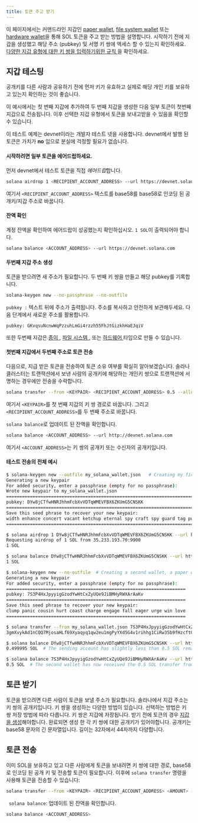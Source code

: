 ```yaml
---
title: 토큰 주고 받기
---
```


이 페이지에서는 커맨드라인 지갑인 [ paper wallet](../wallet-guide/paper-wallet.md), [file system wallet](../wallet-guide/file-system-wallet.md) 또는 [hardware wallet](../wallet-guide/hardware-wallets.md)을 통해 SOL 토큰을 주고 받는 방법을 설명합니다. 시작하기 전에 지갑을 생성했고 해당 주소 (pubkey) 및 서명 키 쌍에 액세스 할 수 있는지 확인하세요. [ 다양한 지갑 유형에 대한 키 쌍을 입력하기위한 규칙 ](../cli/conventions.md#keypair-conventions)을 확인하세요.

## 지갑 테스팅

공개키를 다른 사람과 공유하기 전에 먼저 키가 유효하고 실제로 해당 개인 키를 보유하고 있는지 확인하는 것이 좋습니다.

이 예시에서는 첫 번째 지갑에 추가하여 두 번째 지갑을 생성한 다음 일부 토큰이 첫번째 지갑으로 전송됩니다. 이후 선택한 지갑 유형에서 토큰을 보내고받을 수 있음을 확인할 수 있습니다.

이 테스트 예제는 devnet이라는 개발자 테스트 넷을 사용합니다. devnet에서 발행 된 토큰은 가치가 **no** 임으로 분실에 걱정할 필요가 없습니다.

#### 시작하려면 일부 토큰을 에어드랍하세요.

먼저 devnet에서 테스트 토큰을 직접 *에어드랍*합니다.

```bash
solana airdrop 1 <RECIPIENT_ACCOUNT_ADDRESS> --url https://devnet.solana.com
```

여기서 `<RECIPIENT_ACCOUNT_ADDRESS>` 텍스트를 base58를 base58로 인코딩 된 공개키/지갑 주소로 바꿉니다.

#### 잔액 확인

계정 잔액을 확인하여 에어드랍이 성공했는지 확인하십시오. `1 SOL`이 출력되어야 합니다.

```bash
solana balance <ACCOUNT_ADDRESS> --url https://devnet.solana.com

```

#### 두번째 지갑 주소 생성

토큰을 받으려면 새 주소가 필요합니다. 두 번째 키 쌍을 만들고 해당 pubkey를 기록합니다.

```bash
solana-keygen new --no-passphrase --no-outfile
```

`pubkey :` 텍스트 뒤에 주소가 출력됩니다. 주소를 복사하고 안전하게 보관해두세요. 다음 단계에서 새로운 주소를 활용합니다.

```text
pubkey: GKvqsuNcnwWqPzzuhLmGi4rzzh55FhJtGizkhHaEJqiV

```

또한 두번째 지갑은 [ 종이 ](../wallet-guide/paper-wallet#creating-multiple-paper-wallet-addresses), [ 파일 시스템 ](../wallet-guide/file-system-wallet.md#creating-multiple-file-system-wallet-addresses), 또는 [ 하드웨어 ](../wallet-guide/hardware-wallets.md#multiple-addresses-on-a-single-hardware-wallet) 타입으로 만들 수 있습니다.

#### 첫번째 지갑에서 두번째 주소로 토큰 전송

다음으로, 지급 받은 토큰을 전송하여 토큰 소유 여부를 확실히 알아보겠습니다. 솔라나 클러스터는 트랜잭션에서 보낸 사람의 공개키에 해당하는 개인키 쌍으로 트랜잭션에 서명하는 경우에만 전송을 수락합니다.

```bash
solana transfer --from <KEYPAIR> <RECIPIENT_ACCOUNT_ADDRESS> 0.5 --allow-unfunded-recipient --url https://devnet.solana.com --fee-payer <KEYPAIR>
```

여기서 `<KEYPAIR>`를 첫 번째 지갑의 키 쌍 경로로 바꿉니다. 그리고 `<RECIPIENT_ACCOUNT_ADDRESS>`를 두 번째 주소로 바꿉니다.

`solana balance`로 업데이트 된 잔액을 확인합니다.

```bash
solana balance <ACCOUNT_ADDRESS> --url http://devnet.solana.com
```

여기서 `<ACCOUNT_ADDRESS>`는 키 쌍의 공개키 또는 수신자의 공개키입니다.

#### 테스트 전송의 전체 예시

```bash
$ solana-keygen new --outfile my_solana_wallet.json   # Creating my first wallet, a file system wallet
Generating a new keypair
For added security, enter a passphrase (empty for no passphrase):
Wrote new keypair to my_solana_wallet.json
==========================================================================
pubkey: DYw8jCTfwHNRJhhmFcbXvVDTqWMEVFBX6ZKUmG5CNSKK                          # Here is the address of the first wallet
==========================================================================
Save this seed phrase to recover your new keypair:
width enhance concert vacant ketchup eternal spy craft spy guard tag punch    # If this was a real wallet, never share these words on the internet like this!
==========================================================================

$ solana airdrop 1 DYw8jCTfwHNRJhhmFcbXvVDTqWMEVFBX6ZKUmG5CNSKK --url https://devnet.solana.com  # Airdropping 1 SOL to my wallet's address/pubkey
Requesting airdrop of 1 SOL from 35.233.193.70:9900
1 SOL

$ solana balance DYw8jCTfwHNRJhhmFcbXvVDTqWMEVFBX6ZKUmG5CNSKK --url https://devnet.solana.com # Check the address's balance
1 SOL

$ solana-keygen new --no-outfile  # Creating a second wallet, a paper wallet
Generating a new keypair
For added security, enter a passphrase (empty for no passphrase):
====================================================================
pubkey: 7S3P4HxJpyyigGzodYwHtCxZyUQe9JiBMHyRWXArAaKv                   # Here is the address of the second, paper, wallet.
====================================================================
Save this seed phrase to recover your new keypair:
clump panic cousin hurt coast charge engage fall eager urge win love   # If this was a real wallet, never share these words on the internet like this!
====================================================================

$ solana transfer --from my_solana_wallet.json 7S3P4HxJpyyigGzodYwHtCxZyUQe9JiBMHyRWXArAaKv 0.5 --allow-unfunded-recipient --url https://devnet.solana.com --fee-payer my_solana_wallet.json  # Transferring tokens to the public address of the paper wallet
3gmXvykAd1nCQQ7MjosaHLf69Xyaqyq1qw2eu1mgPyYXd5G4v1rihhg1CiRw35b9fHzcftGKKEu4mbUeXY2pEX2z  # This is the transaction signature

$ solana balance DYw8jCTfwHNRJhhmFcbXvVDTqWMEVFBX6ZKUmG5CNSKK --url https://devnet.solana.com
0.499995 SOL  # The sending account has slightly less than 0.5 SOL remaining due to the 0.000005 SOL transaction fee payment

$ solana balance 7S3P4HxJpyyigGzodYwHtCxZyUQe9JiBMHyRWXArAaKv --url https://devnet.solana.com
0.5 SOL  # The second wallet has now received the 0.5 SOL transfer from the first wallet

```

## 토큰 받기

토큰을 받으려면 다른 사람이 토큰을 보낼 주소가 필요합니다. 솔라나에서 지갑 주소는 키 쌍의 공개키입니다. 키 쌍을 생성하는 다양한 방법이 있습니다. 선택하는 방법은 키 쌍 저장 방법에 따라 다릅니다. 키 쌍은 지갑에 저장됩니다. 받기 전에 토큰의 경우 [지갑을 생성](../wallet-guide/cli.md)해야합니다. 완료되면 생성 한 각 키 쌍에 대한 공개키가 있어야합니다. 공개키는 base58 문자의 긴 문자열입니다. 길이는 32자에서 44자까지 다양합니다.

## 토큰 전송

이미 SOL을 보유하고 있고 다른 사람에게 토큰을 보내려면 키 쌍에 대한 경로, base58로 인코딩 된 공개 키 및 전송할 토큰이 필요합니다. 이후에 `solana transfer` 명령을 사용해 토큰을 전송할 수 있습니다:

```bash
solana transfer --from <KEYPAIR> <RECIPIENT_ACCOUNT_ADDRESS> <AMOUNT> --fee-payer <KEYPAIR>
```

` solana balance`: 업데이트 된 잔액을 확인합니다.

```bash
solana balance <ACCOUNT_ADDRESS>
```
